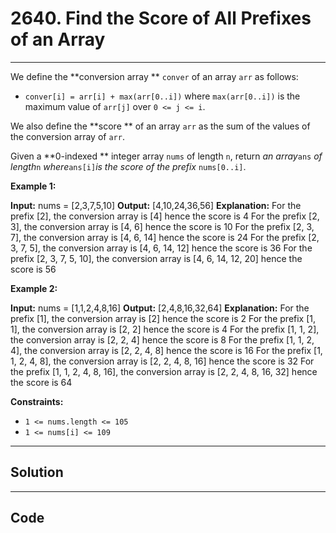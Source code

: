 # 2640. Find the Score of All Prefixes of an Array

---

We define the **conversion array ** `conver` of an array `arr` as follows:

  * `conver[i] = arr[i] + max(arr[0..i])` where `max(arr[0..i])` is the maximum value of `arr[j]` over `0 <= j <= i`.



We also define the **score ** of an array `arr` as the sum of the values of the conversion array of `arr`.

Given a **0-indexed ** integer array `nums` of length `n`, return _an array_`ans` _of length_`n` _where_`ans[i]`_is the score of the prefix_ `nums[0..i]`.

 

**Example 1:**


**Input:** nums = [2,3,7,5,10]
**Output:** [4,10,24,36,56]
**Explanation:** 
For the prefix [2], the conversion array is [4] hence the score is 4
For the prefix [2, 3], the conversion array is [4, 6] hence the score is 10
For the prefix [2, 3, 7], the conversion array is [4, 6, 14] hence the score is 24
For the prefix [2, 3, 7, 5], the conversion array is [4, 6, 14, 12] hence the score is 36
For the prefix [2, 3, 7, 5, 10], the conversion array is [4, 6, 14, 12, 20] hence the score is 56


**Example 2:**


**Input:** nums = [1,1,2,4,8,16]
**Output:** [2,4,8,16,32,64]
**Explanation:** 
For the prefix [1], the conversion array is [2] hence the score is 2
For the prefix [1, 1], the conversion array is [2, 2] hence the score is 4
For the prefix [1, 1, 2], the conversion array is [2, 2, 4] hence the score is 8
For the prefix [1, 1, 2, 4], the conversion array is [2, 2, 4, 8] hence the score is 16
For the prefix [1, 1, 2, 4, 8], the conversion array is [2, 2, 4, 8, 16] hence the score is 32
For the prefix [1, 1, 2, 4, 8, 16], the conversion array is [2, 2, 4, 8, 16, 32] hence the score is 64


 

**Constraints:**

  * `1 <= nums.length <= 105`
  * `1 <= nums[i] <= 109`

---

## Solution



---

## Code
```python


```
